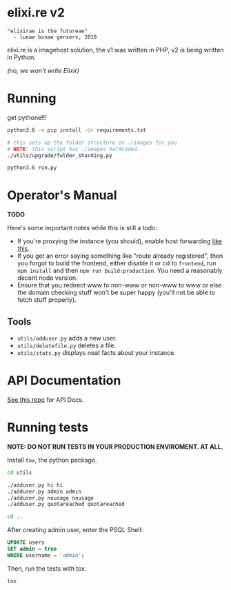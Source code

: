 elixi.re v2
===========

```
"elixirae is the futureae"
  - lunae bunae genserv, 2018
```

elixi.re is a imagehost solution, the v1 was written in PHP,
v2 is being written in Python.

*(no, we won't write Elixir)*

# Running

get pythone!!!

```bash
python3.6 -m pip install -Ur requirements.txt

# this sets up the folder structure in ./images for you
# NOTE: this script has ./images hardcoded.
./utils/upgrade/folder_sharding.py

python3.6 run.py
```

# Operator's Manual

**TODO**

Here's some important notes while this is still a todo:

- If you're proxying the instance (you should), enable host forwarding [like this](https://s.ave.zone/fjt.png).
- If you get an error saying something like "route already registered", then you forgot to build the frontend, either disable it or cd to `frontend`, run `npm install` and then `npm run build:production`. You need a reasonably decent node version.
- Ensure that you redirect www to non-www or non-www to www or else the domain checking stuff won't be super happy (you'll not be able to fetch stuff properly).

## Tools

 - `utils/adduser.py` adds a new user.
 - `utils/deletefile.py` deletes a file.
 - `utils/stats.py` displays neat facts about your instance.

# API Documentation

[See this repo](https://gitlab.com/elixire/api-docs) for API Docs.

# Running tests

**NOTE: DO NOT RUN TESTS IN YOUR PRODUCTION ENVIROMENT. AT ALL.**

Install `tox`, the python package.

```bash
cd utils

./adduser.py hi hi
./adduser.py admin admin
./adduser.py nousage nousage
./adduser.py quotareached quotareached

cd ..
```

After creating admin user, enter the PSQL Shell:
```sql
UPDATE users
SET admin = true
WHERE username = 'admin';
```

Then, run the tests with tox.
```bash
tox
```
